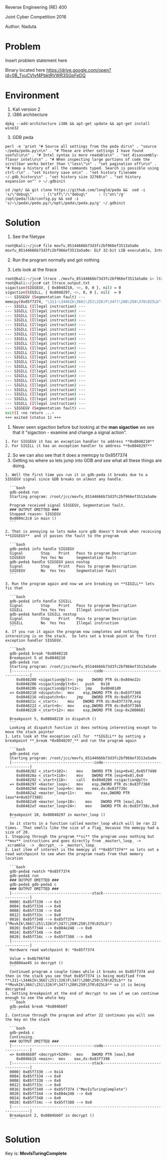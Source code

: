 Reverse Engineering (RE) 400

Joint Cyber Competition 2016

Author: Naduta

# Problem

Insert problem statement here

Binary located here https://drive.google.com/open?id=0B_TyuCVIyf4PbktRVWR3SGpFeDQ

# Environment

1. Kali version 2
2. i386 architecture

  ```shell
  dpkg --add-architecture i386 && apt-get update && apt-get install wine32
  ```
3. GDB peda

  ```shell
  perl -e 'print "# Source all settings from the peda dir\n" . "source ~/peda/peda.py\n\n" . "# These are other settings I have found useful\n\n" . "# Intel syntax is more readable\n" . "set disassembly-flavor intel\n\n" . "# When inspecting large portions of code the scrollbar works better than \"less\"\n" . "set pagination off\n\n" . "# Keep a history of all the commands typed. Search is possible using ctrl-r\n" . "set history save on\n" . "set history filename ~/.gdb_history\n" . "set history size 32768\n" . "set history expansion on"' > ~/.gdbinit

  cd /opt/ && git clone https://github.com/longld/peda &&  sed -i 's/\"debug\"     : (\"off\"/\"debug\"     : (\"on\"/g' /opt/peda/lib/config.py && sed -i 's/~\/peda\/peda.py/\/opt\/peda\/peda.py/g' ~/.gdbinit
  ```

# Solution
1. See the filetype

  ```bash
  root@kali:~/jcc# file movfu_85144666b73d3fc2bf966ef3513a5a0e
  movfu_85144666b73d3fc2bf966ef3513a5a0e: ELF 32-bit LSB executable, Intel 80386, version 1 (SYSV), dynamically linked, interpreter /lib/ld-linux.so.2, not stripped
  ```
2. Run the program normally and got nothing

2. Lets look at the ltrace

  ```bash
  root@kali:~/jcc# ltrace ./movfu_85144666b73d3fc2bf966ef3513a5a0e &> ltrace_output.txt
  root@kali:~/jcc# cat ltrace_output.txt
  sigaction(SIGSEGV, { 0x8048210, <>, 0, 0 }, nil) = 0
  sigaction(SIGILL, { 0x8048297, <>, 0, 0 }, nil)  = 0
  --- SIGSEGV (Segmentation fault) ---
  memcpy(0x85f7374, "\311~\344kIk\366[\251\326)F\347)\200\250\370\025Lb", 20) = 0x85f7374
  --- SIGILL (Illegal instruction) ---
  --- SIGILL (Illegal instruction) ---
  --- SIGILL (Illegal instruction) ---
  --- SIGILL (Illegal instruction) ---
  --- SIGILL (Illegal instruction) ---
  --- SIGILL (Illegal instruction) ---
  --- SIGILL (Illegal instruction) ---
  --- SIGILL (Illegal instruction) ---
  --- SIGILL (Illegal instruction) ---
  --- SIGILL (Illegal instruction) ---
  --- SIGILL (Illegal instruction) ---
  --- SIGILL (Illegal instruction) ---
  --- SIGILL (Illegal instruction) ---
  --- SIGILL (Illegal instruction) ---
  --- SIGILL (Illegal instruction) ---
  --- SIGILL (Illegal instruction) ---
  --- SIGILL (Illegal instruction) ---
  --- SIGILL (Illegal instruction) ---
  --- SIGILL (Illegal instruction) ---
  --- SIGILL (Illegal instruction) ---
  --- SIGILL (Illegal instruction) ---
  --- SIGILL (Illegal instruction) ---
  --- SIGSEGV (Segmentation fault) ---
  exit(1 <no return ...>
  +++ exited (status 1) +++
  ```
  1. Never seen sigaction before but looking at the **man sigaction** we see that it "sigaction - examine and change a signal action".  

    1. For SIGSEGV it has an exception handler to address **0x8048210**
    2. For SIGILL it has an exception handler to address **0x8048297**

  2. So we can also see that it does a memcpy to 0x85f7374
  3. Getting no where so lets jump into GDB and see what all these things are doing.

    1. Well the first time you run it in gdb-peda it breaks due to a SIGSEGV signal since GDB breaks on almost any handle.

      ```bash
      gdb-peda$ run
      Starting program: /root/jcc/movfu_85144666b73d3fc2bf966ef3513a5a0e

      Program received signal SIGSEGV, Segmentation fault.
      ### OUTPUT OMITTED ###
      Stopped reason: SIGSEGV
      0x0804c2c8 in main ()
      ```
      
    2. That is annoying so lets make sure gdb doesn't break when receiving **SIGSEGV**  and it passes the fault to the program

      ```bash
      gdb-peda$ info handle SIGSEGV
      Signal        Stop	Print	Pass to program	Description
      SIGSEGV       Yes	Yes	No		Segmentation fault
      gdb-peda$ handle SIGSEGV pass nostop
      Signal        Stop	Print	Pass to program	Description
      SIGSEGV       No	Yes	Yes		Segmentation fault
      ```

    3. Run the program again and now we are breaking on **SIGILL** lets fix that

      ```bash
      gdb-peda$ info handle SIGILL
      Signal        Stop	Print	Pass to program	Description
      SIGILL        Yes	Yes	Yes		Illegal instruction
      gdb-peda$ handle SIGILL nostop
      Signal        Stop	Print	Pass to program	Description
      SIGILL        No	Yes	Yes		Illegal instruction
      ```
    4. If you run it again the program now completes and nothing interesting is on the stack.  So lets set a break point at the first exception handler SIGSEGV.

      ```bash
      gdb-peda$ break *0x8048210
      Breakpoint 5 at 0x8048210
      gdb-peda$ run
      Starting program: /root/jcc/movfu_85144666b73d3fc2bf966ef3513a5a0e
      [-------------------------------------code-------------------------------------]
         0x8048200 <sigaction@plt>:	jmp    DWORD PTR ds:0x804e22c
         0x8048206 <sigaction@plt+6>:	push   0x10
         0x804820b <sigaction@plt+11>:	jmp    0x80481d0
      => 0x8048210 <dispatch>:	mov    esp,DWORD PTR ds:0x83f7360
         0x8048216 <dispatch+6>:	jmp    DWORD PTR ds:0x85f73f4
         0x804821c <_start>:	mov    DWORD PTR ds:0x83f7370,esp
         0x8048222 <_start+6>:	mov    esp,DWORD PTR ds:0x83f7360
         0x8048228 <_start+12>:	mov    esp,DWORD PTR [esp-0x200068]

      Breakpoint 5, 0x08048210 in dispatch ()
      ```
      Looking at dispatch function it does nothing interesting except to move the stack pointer
    1. Lets look at the exception call for  **SIGILL** by setting a breakpoint **_break *0x8048297_** and run the program again

      ```bash
      gdb-peda$ run
      Starting program: /root/jcc/movfu_85144666b73d3fc2bf966ef3513a5a0e
      [-------------------------------------code-------------------------------------]
         0x8048282 <_start+102>:	mov    DWORD PTR [esp+0x4],0x85f7490
         0x804828a <_start+110>:	mov    DWORD PTR [esp+0x8],0x0
         0x8048292 <_start+118>:	call   0x8048200 <sigaction@plt>
      => 0x8048297 <master_loop>:	mov    esp,DWORD PTR ds:0x83f7360
         0x804829d <master_loop+6>:	mov    eax,ds:0x83f738c
         0x80482a2 <master_loop+11>:	mov    eax,DWORD PTR [eax*4+0x83f7380]
         0x80482a9 <master_loop+18>:	mov    DWORD PTR [eax],0x1
         0x80482af <master_loop+24>:	mov    DWORD PTR ds:0x83f738c,0x0

      Breakpoint 10, 0x08048297 in master_loop ()
      ```
      So it starts in a function called master_loop which will be ran 22 times. _That smells like the size of a flag_ because the memcpy had a size of 20.
    1. Stepping through the program **si** the program uses nothing but **mov** instructions and goes directly from _master\_loop_ -> _scramble_ -> _decrypt_ -> _master\_loop_
    2. Last item of interest is the memcpy at **0x85f7374** so lets set a read watchpoint to see when the program reads from that memory location

      ```bash
      gdb-peda$ rwatch *0x85f7374
      gdb-peda$ run
      ### OUTPUT OMITTED ###
      gdb-peda$ gdb-peda$ c
      ### OUTPUT OMITTED ###
      [------------------------------------stack-------------------------------------]
      0000| 0x85f7330 --> 0x3
      0004| 0x85f7334 --> 0x0
      0008| 0x85f7338 --> 0x0
      0012| 0x85f733c --> 0x0
      0016| 0x85f7340 --> 0x85f7374 ("MovkIk\366[\251\326)F\347)\200\250\370\025Lb")
      0020| 0x85f7344 --> 0x804e248 --> 0x0
      0024| 0x85f7348 --> 0x0
      0028| 0x85f734c --> 0x85f7388 --> 0x0
      [------------------------------------------------------------------------------]
      Hardware read watchpoint 8: *0x85f7374

      Value = 0x6b766f4d
      0x0804ae45 in decrypt ()
      ```
      Continued program a couple times while it breaks on 0x85f7374 and then in the stack you see that 0x85f7374 is being modified from **\311~\344kIk\366[\251\326)F\347)\200\250\370\025Lb** to **MovkIk\366[\251\326)F\347)\200\250\370\025Lb** so it is being decrypted
    1. Setting breakpoint at the end of decrypt to see if we can continue enough to see the whole key
      ```bash
      gdb-peda$ break *0x804bb0f
      ```
    2. Continue through the program and after 22 continues you will see the key on the stack

      ```bash
      gdb-peda$ c
      Continuing.
      ### OUTPUT OMITTED ###
      [-------------------------------------code-------------------------------------]
      => 0x804bb0f <decrypt+5209>:	mov    DWORD PTR [eax],0x0
         0x804bb15 <main>:	mov    eax,ds:0x83f7398
      [------------------------------------stack-------------------------------------]
      0000| 0x85f7330 --> 0x14
      0004| 0x85f7334 --> 0x0
      0008| 0x85f7338 --> 0x0
      0012| 0x85f733c --> 0x0
      0016| 0x85f7340 --> 0x85f7374 ("MovIsTuringComplete")
      0020| 0x85f7344 --> 0x804e248 --> 0x0
      0024| 0x85f7348 --> 0x0
      0028| 0x85f734c --> 0x85f7388 --> 0x0
      [------------------------------------------------------------------------------]
      Breakpoint 2, 0x0804bb0f in decrypt ()
      ```

# Solution
Key is: **MovIsTuringComplete**
